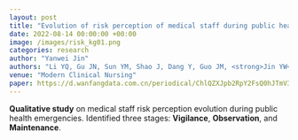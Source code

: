 ```yaml
---
layout: post
title: "Evolution of risk perception of medical staff during public health emergencies: a qualitative study"
date: 2022-08-14 00:00:00 +00:00
image: /images/risk_kg01.png
categories: research
author: "Yanwei Jin"
authors: "Li YQ, Gu JN, Sun YM, Shao J, Dang Y, Guo JM, <strong>Jin YW</strong>, Hu GY, Sun HY"
venue: "Modern Clinical Nursing"
paper: https://d.wanfangdata.com.cn/periodical/ChlQZXJpb2RpY2FsQ0hJTmV3UzIwMjMxMjI2Eg94ZGxjaGwyMDIyMDgwMDcaCG1pOW43MjZz
---
```

**Qualitative study** on medical staff risk perception evolution during public health emergencies. Identified three stages: **Vigilance**, **Observation**, and **Maintenance**.
